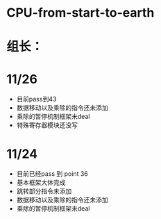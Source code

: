 # CPU-from-start-to-earth
# 组长：
# 11/26
* 目前pass到43
* 数据移动以及乘除的指令还未添加
* 乘除的暂停机制框架未deal
* 特殊寄存器模块还没写
# 11/24
* 目前已经pass 到 point 36
* 基本框架大体完成
* 跳转部分指令未添加
* 数据移动以及乘除的指令还未添加
* 乘除的暂停机制框架未deal

